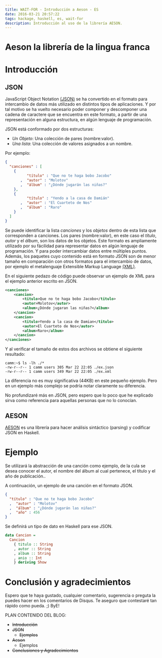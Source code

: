 ```yaml
---
title: WAIT-FOR - Introducción a Aeson - ES
date: 2016-03-21 20:57:22
tags: hackage, haskell, es, wait-for
description: Introducción al uso de la librería AESON.
---
```


# Aeson la librería de la lingua franca

# Introducción
## JSON

JavaScript Object Notation [(JSON)](http://json.org/) se ha convertido en el
formato para intercambio de datos más utilizado en distintos tipos de aplicaciones.
Y por tal motivo se ha vuelto necesario poder componer y descomponer una cadena
de caractere que se encuentra en este formato, a partir de una representación
en alguna estructura, en algún lenguaje de programación.

JSON está conformado por dos estructuras:

- *Un Objeto*: Una colección de pares (nombre:valor).
- *Una lista*: Una colección de valores asignados a un nombre.

Por ejemplo:

```json
{
  "canciones" : [
    {
          "título" : "Que no te haga bobo Jacobo"
       ,  "autor" : "Molotov"
       ,  "álbum" : "¿Dónde jugarán las niñas?"
    },
    {
          "título" : "Yendo a la casa de Damián"
       ,  "autor" : "El Cuarteto de Nos"
       ,  "álbum" : "Raro"
    }
  ]
}
```

Se puede identificar la lista *canciones* y los *objetos* dentro de
esta lista que corresponden a canciones. Los pares (nombre:valor), en este caso el
*título*, *autor* y el *álbum*, son los datos de los objetos.
Este formato es ampliamente utilizado por su fácilidad para representar datos
en algún lenguaje de programación. Y para poder intercambiar datos entre múltiples
puntos. Además, los paquetes cuyo contenido está en formato JSON son de menor tamaño
en comparación con otros formatos para el intercambio de datos, por ejemplo el
metalenguaje Extensible Markup Language [(XML)](https://en.wikipedia.org/wiki/XML).

En el siguiente pedazo de código puede observar un ejemplo de XML para el ejemplo
anterior escrito en JSON.

```xml
<canciones>
    <cancion>
        <titulo>Que no te haga bobo Jacobo</titulo>
        <autor>Molotov</autor>
        <album>¿Dónde jugaran las niñas?</album>
    </cancion>
    <cancion>
        <titulo>Yendo a la casa de Damian</titulo>
        <autor>El Cuarteto de Nos</autor>
        <album>Raro</album>
    </cancion>
</canciones>

```

Y al verificar el tamaño de estos dos archivos se obtiene el siguiente resultado:

```shell
camm:~$ ls -lh ./*
-rw-r--r-- 1 camm users 305 Mar 22 22:05 ./ex.json
-rw-r--r-- 1 camm users 349 Mar 22 22:05 ./ex.xml
```

La diferencia no es muy significativa (44KB) en este pequeño ejemplo. Pero en un
ejemplo más complejo se podría notar claramente su diferencia.

No profundizaré más en JSON, pero espero que lo poco que he explicado sirva como
referencia para aquellas personas que no lo conocían.

## AESON

[AESON](https://github.com/bos/aeson) es una librería para hacer análisis sintáctico (parsing) y codificar
JSON en Haskell.

# Ejemplo

Se utilizará la abstracción de una canción como ejemplo, de la cula se desea
conocer el autor, el nombre del álbum al cual pertenece, el título y el año de
publicación..

A continuación, un ejemplo de una canción en el formato JSON.

```json
{
  "título" : "Que no te haga bobo Jacobo"
  ,  "autor" : "Molotov"
  ,  "álbum" : "¿Dónde jugarán las niñas?"
  ,  "año" : 456
}
```

Se definirá un tipo de dato en Haskell para ese JSON.

```haskell
data Cancion =
  Cancion
    { titulo :: String
    , autor :: String
    , album :: String
    , anio :: Int
    } deriving Show
```

# Conclusión y agradecimientos

Espero que te haya gustado, cualquier comentario, sugerencia o preguta la puedes
hacer en los comentarios de Disqus. Te aseguro que contestaré tan rápido como pueda. ;)
ByE!

PLAN CONTENIDO DEL BLOG:

- ~~Introducción~~
- ~~JSON~~
    - ~~Ejemplos~~
- ~~Aeson~~
    - Ejemplos
- ~~Conclusiones y Agradecimientos~~
